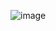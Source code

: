 ![image](https://user-images.githubusercontent.com/96937623/234187098-45520ae1-3ba6-43a8-82cc-f4fe56427f91.png)
